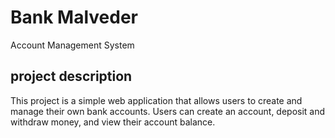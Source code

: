 # Bank Malveder

Account Management System

## project description

This project is a simple web application that allows users to create and manage their own bank accounts. Users can create an account, deposit and withdraw money, and view their account balance.

